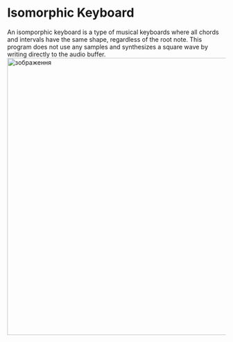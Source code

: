 # Isomorphic Keyboard
An isomporphic keyboard is a type of musical keyboards where all chords and intervals have the same shape, regardless of the root note.
This program does not use any samples and synthesizes a square wave by writing directly to the audio buffer.
<img width="1258" height="638" alt="зображення" src="https://github.com/user-attachments/assets/8f68e56c-e264-40db-8193-3e5871a21ff4" />
